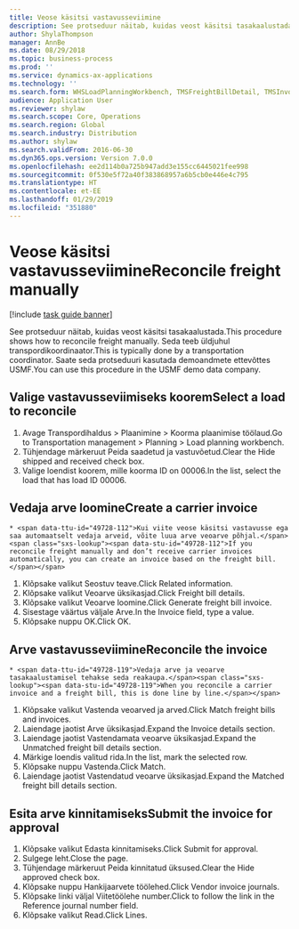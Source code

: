 ```yaml
---
title: Veose käsitsi vastavusseviimine
description: See protseduur näitab, kuidas veost käsitsi tasakaalustada.
author: ShylaThompson
manager: AnnBe
ms.date: 08/29/2018
ms.topic: business-process
ms.prod: ''
ms.service: dynamics-ax-applications
ms.technology: ''
ms.search.form: WHSLoadPlanningWorkbench, TMSFreightBillDetail, TMSInvoiceTable, TMSFreightBillInvoiceReconcile, TMSInvoiceJournal, LedgerJournalTable, LedgerJournalTransDaily
audience: Application User
ms.reviewer: shylaw
ms.search.scope: Core, Operations
ms.search.region: Global
ms.search.industry: Distribution
ms.author: shylaw
ms.search.validFrom: 2016-06-30
ms.dyn365.ops.version: Version 7.0.0
ms.openlocfilehash: ee2d114b0a725b947add3e155cc6445021fee998
ms.sourcegitcommit: 0f530e5f72a40f383868957a6b5cb0e446e4c795
ms.translationtype: HT
ms.contentlocale: et-EE
ms.lasthandoff: 01/29/2019
ms.locfileid: "351880"
---
```

# <a name="reconcile-freight-manually"></a><span data-ttu-id="49728-103">Veose käsitsi vastavusseviimine</span><span class="sxs-lookup"><span data-stu-id="49728-103">Reconcile freight manually</span></span>

[!include [task guide banner](../../includes/task-guide-banner.md)]

<span data-ttu-id="49728-104">See protseduur näitab, kuidas veost käsitsi tasakaalustada.</span><span class="sxs-lookup"><span data-stu-id="49728-104">This procedure shows how to reconcile freight manually.</span></span> <span data-ttu-id="49728-105">Seda teeb üldjuhul transpordikoordinaator.</span><span class="sxs-lookup"><span data-stu-id="49728-105">This is typically done by a transportation coordinator.</span></span> <span data-ttu-id="49728-106">Saate seda protseduuri kasutada demoandmete ettevõttes USMF.</span><span class="sxs-lookup"><span data-stu-id="49728-106">You can use this procedure in the USMF demo data company.</span></span>


## <a name="select-a-load-to-reconcile"></a><span data-ttu-id="49728-107">Valige vastavusseviimiseks koorem</span><span class="sxs-lookup"><span data-stu-id="49728-107">Select a load to reconcile</span></span>
1. <span data-ttu-id="49728-108">Avage Transpordihaldus > Plaanimine > Koorma plaanimise töölaud.</span><span class="sxs-lookup"><span data-stu-id="49728-108">Go to Transportation management > Planning > Load planning workbench.</span></span>
2. <span data-ttu-id="49728-109">Tühjendage märkeruut Peida saadetud ja vastuvõetud.</span><span class="sxs-lookup"><span data-stu-id="49728-109">Clear the Hide shipped and received check box.</span></span> 
3. <span data-ttu-id="49728-110">Valige loendist koorem, mille koorma ID on 00006.</span><span class="sxs-lookup"><span data-stu-id="49728-110">In the list, select the load that has load ID 00006.</span></span>

## <a name="create-a-carrier-invoice"></a><span data-ttu-id="49728-111">Vedaja arve loomine</span><span class="sxs-lookup"><span data-stu-id="49728-111">Create a carrier invoice</span></span>
    * <span data-ttu-id="49728-112">Kui viite veose käsitsi vastavusse ega saa automaatselt vedaja arveid, võite luua arve veoarve põhjal.</span><span class="sxs-lookup"><span data-stu-id="49728-112">If you reconcile freight manually and don’t receive carrier invoices automatically, you can create an invoice based on the freight bill.</span></span>  
1. <span data-ttu-id="49728-113">Klõpsake valikut Seostuv teave.</span><span class="sxs-lookup"><span data-stu-id="49728-113">Click Related information.</span></span>
2. <span data-ttu-id="49728-114">Klõpsake valikut Veoarve üksikasjad.</span><span class="sxs-lookup"><span data-stu-id="49728-114">Click Freight bill details.</span></span>
3. <span data-ttu-id="49728-115">Klõpsake valikut Veoarve loomine.</span><span class="sxs-lookup"><span data-stu-id="49728-115">Click Generate freight bill invoice.</span></span>
4. <span data-ttu-id="49728-116">Sisestage väärtus väljale Arve.</span><span class="sxs-lookup"><span data-stu-id="49728-116">In the Invoice field, type a value.</span></span>
5. <span data-ttu-id="49728-117">Klõpsake nuppu OK.</span><span class="sxs-lookup"><span data-stu-id="49728-117">Click OK.</span></span>

## <a name="reconcile-the-invoice"></a><span data-ttu-id="49728-118">Arve vastavusseviimine</span><span class="sxs-lookup"><span data-stu-id="49728-118">Reconcile the invoice</span></span>
    * <span data-ttu-id="49728-119">Vedaja arve ja veoarve tasakaalustamisel tehakse seda reakaupa.</span><span class="sxs-lookup"><span data-stu-id="49728-119">When you reconcile a carrier invoice and a freight bill, this is done line by line.</span></span>  
1. <span data-ttu-id="49728-120">Klõpsake valikut Vastenda veoarved ja arved.</span><span class="sxs-lookup"><span data-stu-id="49728-120">Click Match freight bills and invoices.</span></span>
2. <span data-ttu-id="49728-121">Laiendage jaotist Arve üksikasjad.</span><span class="sxs-lookup"><span data-stu-id="49728-121">Expand the Invoice details section.</span></span>
3. <span data-ttu-id="49728-122">Laiendage jaotist Vastendamata veoarve üksikasjad.</span><span class="sxs-lookup"><span data-stu-id="49728-122">Expand the Unmatched freight bill details section.</span></span>
4. <span data-ttu-id="49728-123">Märkige loendis valitud rida.</span><span class="sxs-lookup"><span data-stu-id="49728-123">In the list, mark the selected row.</span></span>
5. <span data-ttu-id="49728-124">Klõpsake nuppu Vastenda.</span><span class="sxs-lookup"><span data-stu-id="49728-124">Click Match.</span></span>
6. <span data-ttu-id="49728-125">Laiendage jaotist Vastendatud veoarve üksikasjad.</span><span class="sxs-lookup"><span data-stu-id="49728-125">Expand the Matched freight bill details section.</span></span>

## <a name="submit-the-invoice-for-approval"></a><span data-ttu-id="49728-126">Esita arve kinnitamiseks</span><span class="sxs-lookup"><span data-stu-id="49728-126">Submit the invoice for approval</span></span>
1. <span data-ttu-id="49728-127">Klõpsake valikut Edasta kinnitamiseks.</span><span class="sxs-lookup"><span data-stu-id="49728-127">Click Submit for approval.</span></span>
2. <span data-ttu-id="49728-128">Sulgege leht.</span><span class="sxs-lookup"><span data-stu-id="49728-128">Close the page.</span></span>
3. <span data-ttu-id="49728-129">Tühjendage märkeruut Peida kinnitatud üksused.</span><span class="sxs-lookup"><span data-stu-id="49728-129">Clear the Hide approved check box.</span></span> 
4. <span data-ttu-id="49728-130">Klõpsake nuppu Hankijaarvete töölehed.</span><span class="sxs-lookup"><span data-stu-id="49728-130">Click Vendor invoice journals.</span></span>
5. <span data-ttu-id="49728-131">Klõpsake linki väljal Viitetöölehe number.</span><span class="sxs-lookup"><span data-stu-id="49728-131">Click to follow the link in the Reference journal number field.</span></span>
6. <span data-ttu-id="49728-132">Klõpsake valikut Read.</span><span class="sxs-lookup"><span data-stu-id="49728-132">Click Lines.</span></span>


